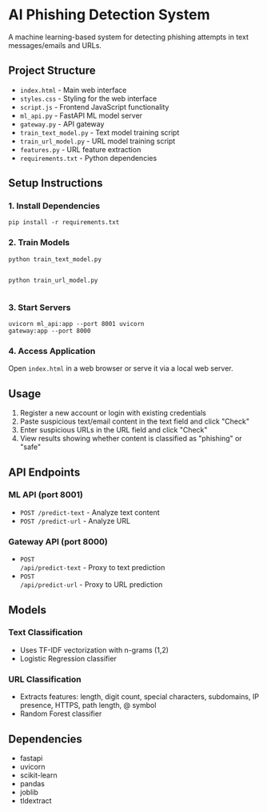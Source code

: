 <!DOCTYPE html><html lang="en"><head><meta charset="UTF-8"></head><body><h1>AI Phishing Detection System</h1><p>A machine learning-based system for detecting phishing attempts in text messages/emails and URLs.</p><h2>Project Structure</h2><ul><li><code>index.html</code> - Main web interface</li><li><code>styles.css</code> - Styling for the web interface</li><li><code>script.js</code> - Frontend JavaScript functionality</li><li><code>ml_api.py</code> - FastAPI ML model server</li><li><code>gateway.py</code> - API gateway</li><li><code>train_text_model.py</code> - Text model training script</li><li><code>train_url_model.py</code> - URL model training script</li><li><code>features.py</code> - URL feature extraction</li><li><code>requirements.txt</code> - Python dependencies</li></ul><h2>Setup Instructions</h2><h3>1. Install Dependencies</h3><pre><code>pip install -r requirements.txt</code></pre><h3>2. Train Models</h3><pre><code>python train_text_model.py
python train_url_model.py</code></pre><h3>3. Start Servers</h3><pre><code>uvicorn ml_api:app --port 8001
uvicorn gateway:app --port 8000</code></pre><h3>4. Access Application</h3><p>Open <code>index.html</code> in a web browser or serve it via a local web server.</p><h2>Usage</h2><ol><li>Register a new account or login with existing credentials</li><li>Paste suspicious text/email content in the text field and click "Check"</li><li>Enter suspicious URLs in the URL field and click "Check"</li><li>View results showing whether content is classified as "phishing" or "safe"</li></ol><h2>API Endpoints</h2><h3>ML API (port 8001)</h3><ul><li><code>POST /predict-text</code> - Analyze text content</li><li><code>POST /predict-url</code> - Analyze URL</li></ul><h3>Gateway API (port 8000)</h3><ul><li><code>POST /api/predict-text</code> - Proxy to text prediction</li><li><code>POST /api/predict-url</code> - Proxy to URL prediction</li></ul><h2>Models</h2><h3>Text Classification</h3><ul><li>Uses TF-IDF vectorization with n-grams (1,2)</li><li>Logistic Regression classifier</li></ul><h3>URL Classification</h3><ul><li>Extracts features: length, digit count, special characters, subdomains, IP presence, HTTPS, path length, @ symbol</li><li>Random Forest classifier</li></ul><h2>Dependencies</h2><ul><li>fastapi</li><li>uvicorn</li><li>scikit-learn</li><li>pandas</li><li>joblib</li><li>tldextract</li></ul></body></html>
